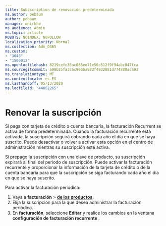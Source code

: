 ```yaml
---
title: Subsscription de renovación predeterminada
ms.author: pebaum
author: pebaum
manager: mnirkhe
ms.audience: Admin
ms.topic: article
ROBOTS: NOINDEX, NOFOLLOW
localization_priority: Normal
ms.collection: Adm_O365
ms.custom:
- "3043"
- "1500012"
ms.openlocfilehash: 8219cefc33ac085ee71e50c512f9f94abc047fca
ms.sourcegitcommit: a98b25fa3cac9ebba983f4932881d774880aca93
ms.translationtype: MT
ms.contentlocale: es-ES
ms.lasthandoff: 05/13/2020
ms.locfileid: "44062265"
---
```

# <a name="renewing-your-subscription"></a>Renovar la suscripción

Si paga con tarjeta de crédito o cuenta bancaria, la facturación Recurrent se activa de forma predeterminada. Cuando la facturación recurrente está activada, la suscripción seguirá cobrando cada año el día en que se haya suscrito. Puede desactivar o volver a activar esta opción en el centro de administración mientras su suscripción esté activa.

Si prepago la suscripción con una clave de producto, su suscripción expirará al final del período de suscripción. Puede activar la facturación recurrente y proporcionar la información de la tarjeta de crédito o de la cuenta bancaria para que la suscripción se siga facturando cada año el día en que se haya suscrito.

Para activar la facturación periódica: 

1. Vaya a **facturación**  >  **[de los productos](https://go.microsoft.com/fwlink/p/?linkid=842054)**.
2. Elija la suscripción para la que desea administrar la facturación periódica.
3. En **facturación**, seleccione **Editar** y realice los cambios en la ventana **configuración de facturación recurrente** . 